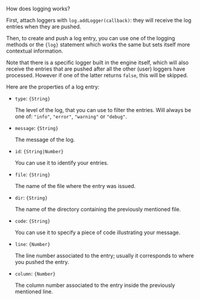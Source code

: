 How does logging works?

First, attach loggers with `log.addLogger(callback)`: they will receive the log entries when they are pushed.

Then, to create and push a log entry, you can use one of the logging methods or the `{log}` statement which works the same but sets itself more contextual information.

Note that there is a specific logger built in the engine itself, which will also receive the entries that are pushed after all the other (user) loggers have processed. However if one of the latter returns `false`, this will be skipped.

Here are the properties of a log entry:

* `type`: `{String}`

  The level of the log, that you can use to filter the entries. Will always be one of: `"info"`, `"error"`, `"warning"` or `"debug"`.

* `message`: `{String}`

  The message of the log.

* `id`: `{String|Number}`

  You can use it to identify your entries.

* `file`: `{String}`

  The name of the file where the entry was issued.

* `dir`: `{String}`

  The name of the directory containing the previously mentioned file.

* `code`: `{String}`

  You can use it to specify a piece of code illustrating your message.

* `line`: `{Number}`

  The line number associated to the entry; usually it corresponds to where you pushed the entry.

* `column`: `{Number}`

  The column number associated to the entry inside the previously mentioned line.
